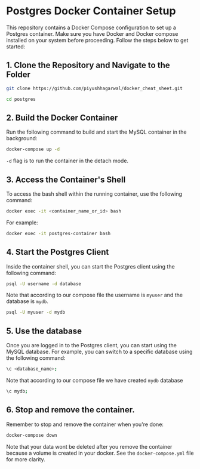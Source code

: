 # Postgres Docker Container Setup

This repository contains a Docker Compose configuration to set up a Postgres container.
Make sure you have Docker and Docker compose installed on your system before proceeding. Follow the steps below to get started:

## 1. Clone the Repository and Navigate to the Folder

```bash
git clone https://github.com/piyushhagarwal/docker_cheat_sheet.git
```
```bash
cd postgres
```
## 2. Build the Docker Container
Run the following command to build and start the MySQL container in the background:
```bash
docker-compose up -d
```
`-d` flag is to run the container in the detach mode.

## 3. Access the Container's Shell
To access the bash shell within the running container, use the following command:
```bash
docker exec -it <container_name_or_id> bash
```
For example:
```bash
docker exec -it postgres-container bash
```

## 4. Start the Postgres Client
Inside the container shell, you can start the Postgres client using the following command:
```bash
psql -U username -d database
```
Note that according to our compose file the username is `myuser` and the database is `mydb`.
```bash
psql -U myuser -d mydb
```

## 5. Use the database
Once you are logged in to the Postgres client, you can start using the MySQL database. For example, you can switch to a specific database using the following command:
```bash
\c <database_name>;
```
Note that according to our compose file we have created `mydb` database
```bash
\c mydb;
```
## 6. Stop and remove the container.
Remember to stop and remove the container when you're done:
```bash
docker-compose down
```

Note that your data wont be deleted after you remove the container because a volume is created in your docker. See the `docker-compose.yml` file for more clarity.
